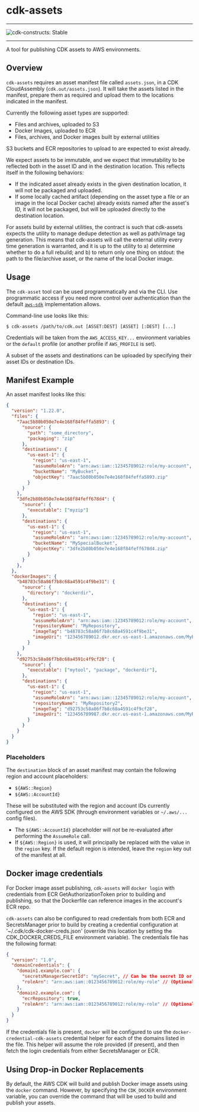 # cdk-assets
<!--BEGIN STABILITY BANNER-->

---

![cdk-constructs: Stable](https://img.shields.io/badge/cdk--constructs-stable-success.svg?style=for-the-badge)

---

<!--END STABILITY BANNER-->


A tool for publishing CDK assets to AWS environments.

## Overview

`cdk-assets` requires an asset manifest file called `assets.json`, in a CDK
CloudAssembly (`cdk.out/assets.json`). It will take the assets listed in the
manifest, prepare them as required and upload them to the locations indicated in
the manifest.

Currently the following asset types are supported:

* Files and archives, uploaded to S3
* Docker Images, uploaded to ECR
* Files, archives, and Docker images built by external utilities

S3 buckets and ECR repositories to upload to are expected to exist already.

We expect assets to be immutable, and we expect that immutability to be
reflected both in the asset ID and in the destination location. This reflects
itself in the following behaviors:

* If the indicated asset already exists in the given destination location, it
  will not be packaged and uploaded.
* If some locally cached artifact (depending on the asset type a file or an
  image in the local Docker cache) already exists named after the asset's ID, it
  will not be packaged, but will be uploaded directly to the destination
  location.

For assets build by external utilities, the contract is such that cdk-assets
expects the utility to manage dedupe detection as well as path/image tag generation.
This means that cdk-assets will call the external utility every time generation
is warranted, and it is up to the utility to a) determine whether to do a
full rebuild; and b) to return only one thing on stdout: the path to the file/archive
asset, or the name of the local Docker image.

## Usage

The `cdk-asset` tool can be used programmatically and via the CLI. Use
programmatic access if you need more control over authentication than the
default [`aws-sdk`](https://github.com/aws/aws-sdk-js) implementation allows.

Command-line use looks like this:

```console
$ cdk-assets /path/to/cdk.out [ASSET:DEST] [ASSET] [:DEST] [...]
```

Credentials will be taken from the `AWS_ACCESS_KEY...` environment variables
or the `default` profile (or another profile if `AWS_PROFILE` is set).

A subset of the assets and destinations can be uploaded by specifying their
asset IDs or destination IDs.

## Manifest Example

An asset manifest looks like this:

```json
{
  "version": "1.22.0",
  "files": {
    "7aac5b80b050e7e4e168f84feffa5893": {
      "source": {
        "path": "some_directory",
        "packaging": "zip"
      },
      "destinations": {
        "us-east-1": {
          "region": "us-east-1",
          "assumeRoleArn": "arn:aws:iam::12345789012:role/my-account",
          "bucketName": "MyBucket",
          "objectKey": "7aac5b80b050e7e4e168f84feffa5893.zip"
        }
      }
    },
    "3dfe2b80b050e7e4e168f84feff678d4": {
      "source": {
        "executable": ["myzip"]
      },
      "destinations": {
        "us-east-1": {
          "region": "us-east-1",
          "assumeRoleArn": "arn:aws:iam::12345789012:role/my-account",
          "bucketName": "MySpecialBucket",
          "objectKey": "3dfe2b80b050e7e4e168f84feff678d4.zip"
        }
      }
    },
  },
  "dockerImages": {
    "b48783c58a86f7b8c68a4591c4f9be31": {
      "source": {
        "directory": "dockerdir",
      },
      "destinations": {
        "us-east-1": {
          "region": "us-east-1",
          "assumeRoleArn": "arn:aws:iam::12345789012:role/my-account",
          "repositoryName": "MyRepository",
          "imageTag": "b48783c58a86f7b8c68a4591c4f9be31",
          "imageUri": "123456789012.dkr.ecr.us-east-1.amazonaws.com/MyRepository:1234567891b48783c58a86f7b8c68a4591c4f9be31",
        }
      }
    },
    "d92753c58a86f7b8c68a4591c4f9cf28": {
      "source": {
        "executable": ["mytool", "package", "dockerdir"],
      },
      "destinations": {
        "us-east-1": {
          "region": "us-east-1",
          "assumeRoleArn": "arn:aws:iam::12345789012:role/my-account",
          "repositoryName": "MyRepository2",
          "imageTag": "d92753c58a86f7b8c68a4591c4f9cf28",
          "imageUri": "123456789987.dkr.ecr.us-east-1.amazonaws.com/MyRepository2:1234567891b48783c58a86f7b8c68a4591c4f9be31",
        }
      }
    }
  }
}
```

### Placeholders

The `destination` block of an asset manifest may contain the following region
and account placeholders:

* `${AWS::Region}`
* `${AWS::AccountId}`

These will be substituted with the region and account IDs currently configured
on the AWS SDK (through environment variables or `~/.aws/...` config files).

* The `${AWS::AccountId}` placeholder will *not* be re-evaluated after
  performing the `AssumeRole` call.
* If `${AWS::Region}` is used, it will principally be replaced with the value
  in the `region` key. If the default region is intended, leave the `region`
  key out of the manifest at all.

## Docker image credentials

For Docker image asset publishing, `cdk-assets` will `docker login` with
credentials from ECR GetAuthorizationToken prior to building and publishing, so
that the Dockerfile can reference images in the account's ECR repo.

`cdk-assets` can also be configured to read credentials from both ECR and
SecretsManager prior to build by creating a credential configuration at
'~/.cdk/cdk-docker-creds.json' (override this location by setting the
CDK_DOCKER_CREDS_FILE environment variable). The credentials file has the
following format:

```json
{
  "version": "1.0",
  "domainCredentials": {
    "domain1.example.com": {
      "secretsManagerSecretId": "mySecret", // Can be the secret ID or full ARN
      "roleArn": "arn:aws:iam::0123456789012:role/my-role" // (Optional) role with permissions to the secret
    },
    "domain2.example.com": {
      "ecrRepository": true,
      "roleArn": "arn:aws:iam::0123456789012:role/my-role" // (Optional) role with permissions to the repo
    }
  }
}
```

If the credentials file is present, `docker` will be configured to use the
`docker-credential-cdk-assets` credential helper for each of the domains listed
in the file. This helper will assume the role provided (if present), and then fetch
the login credentials from either SecretsManager or ECR.

## Using Drop-in Docker Replacements

By default, the AWS CDK will build and publish Docker image assets using the
`docker` command. However, by specifying the `CDK_DOCKER` environment variable,
you can override the command that will be used to build and publish your
assets.
